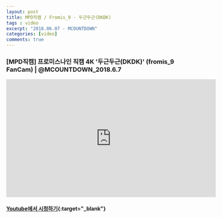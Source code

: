 ```yaml
---
layout: post
title: MPD직캠 / Fromis_9 - 두근두근(DKDK) 
tags : video
excerpt: "2018.06.07 - MCOUNTDOWN"
categories: [video]
comments: true
---
```


### [MPD직캠] 프로미스나인 직캠 4K '두근두근(DKDK)' (fromis_9 FanCam) | @MCOUNTDOWN_2018.6.7
<iframe width="560" height="315" src="https://www.youtube.com/embed/qXdX2AOMZHc?rel=0" frameborder="0" allow="autoplay; encrypted-media" allowfullscreen></iframe>

#### [Youtube에서 시청하기](https://www.youtube.com/watch?v=qXdX2AOMZHc){:target="_blank"}
